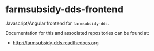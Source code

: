 # farmsubsidy-dds-frontend

Javascript/Angular frontend for ``farmsubsidy-dds``.

Documentation for this and associated repositories can be found at:

* http://farmsubsidy-dds.readthedocs.org